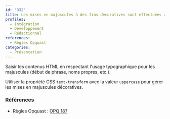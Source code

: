 ```yaml
---
id: "332"
title: Les mises en majuscules à des fins décoratives sont effectuées à l'aide des styles.
profiles:
  - Intégration
  - Développement
  - Rédactionnel
references:
  - Règles Opquast
categories:
  - Présentation
---
```


Saisir les contenus HTML en respectant l'usage typographique pour les majuscules (début de phrase, noms propres, etc.).

Utiliser la propriété CSS `text-transform` avec la valeur `uppercase` pour gérer les mises en majuscules décoratives.


### Références

* Règles Opquast : [OPQ 187](https://checklists.opquast.com/fr/assurance-qualite-web/les-mises-en-majuscules-a-des-fins-decoratives-sont-effectuees-a-laide-des-styles)
